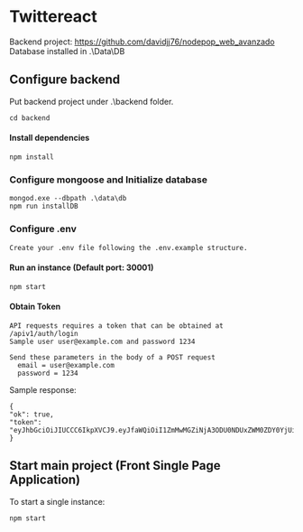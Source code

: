# Twittereact

Backend project:
https://github.com/davidjj76/nodepop_web_avanzado
Database installed in .\Data\DB

## Configure backend

Put backend project under .\backend folder.

    cd backend

#### Install dependencies

    npm install

### Configure mongoose and Initialize database

    mongod.exe --dbpath .\data\db
    npm run installDB

### Configure .env

    Create your .env file following the .env.example structure.
    
#### Run an instance (Default port: 30001)
   
    npm start
    
#### Obtain Token

    API requests requires a token that can be obtained at /apiv1/auth/login
    Sample user user@example.com and password 1234
    
    Send these parameters in the body of a POST request
      email = user@example.com
      password = 1234

Sample response:
    
    {
    "ok": true,
    "token": "eyJhbGciOiJIUCCC6IkpXVCJ9.eyJfaWQiOiI1ZmMwMGZiNjA3ODU0NDUxZWM0ZDY0YjUiLCXXXCI6MTYwNjU5NTg5NX0.Ef1MpBQoHu2zXXXhHt9Fhw3WNzAT20368s"
    }
    
## Start main project (Front Single Page Application)

To start a single instance:
    
    npm start

